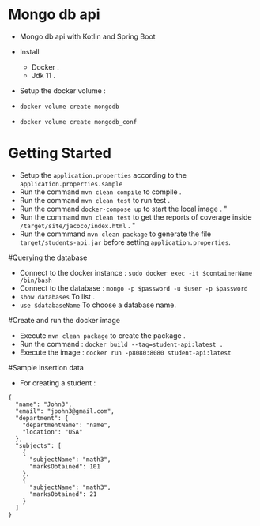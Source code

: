 # Mongo db api

* Mongo db api with Kotlin and Spring Boot

 * Install 
   * Docker .
   * Jdk 11 . 
   
 * Setup the docker volume :
  * ```docker volume create mongodb```
  * ```docker volume create mongodb_conf```

# Getting Started

 * Setup the ```application.properties``` according to the ```application.properties.sample```
 * Run the command ```mvn clean compile``` to compile .
 * Run the command ```mvn clean test``` to run test . 
 * Run the command ```docker-compose up``` to start the local image . "
 * Run the command ```mvn clean test``` to get the reports of coverage inside ```/target/site/jacoco/index.html``` . "
 * Run the commmand ```mvn clean package``` to generate the file ```target/students-api.jar``` before setting ```application.properties```.

#Querying the database 

 * Connect to the docker instance : ```sudo docker exec -it $containerName /bin/bash```
 * Connect to the database : ```mongo -p $password -u $user -p $password```
 * ```show databases``` To list .
 * ```use $databaseName``` To choose a database name.

#Create and run the docker image 

* Execute ```mvn clean package``` to create the package .
* Run the command : ```docker build --tag=student-api:latest .```
* Execute the image : ```docker run -p8080:8080 student-api:latest```

#Sample insertion data 

* For creating a student :

``` 
{
  "name": "John3",
  "email": "jpohn3@gmail.com",
  "department": {
    "departmentName": "name",
    "location": "USA"
  },
  "subjects": [
    {
      "subjectName": "math3",
      "marksObtained": 101
    },
    {
      "subjectName": "math3",
      "marksObtained": 21
    }
  ]
}
```

 
